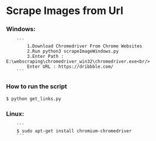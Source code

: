 # Scrape Images from Url



### Windows:
        ```
            1.Download Chromedriver From Chrome Websites
            2.Run python3 scrapeImageWindows.py
            3.Enter Path : E:\webscraping\chromedriver_win32\chromedriver.exe<br/>
            Enter URL : https://dribbble.com/
        ```

### How to run the script
``` bash
$ python get_links.py
```

### Linux:
        ```
        $ sudo apt-get install chromium-chromedriver
        ```



